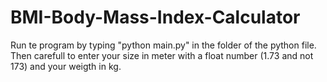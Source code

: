 # BMI-Body-Mass-Index-Calculator

Run te program by typing "python main.py" in the folder of the python file. 
Then carefull to enter your size in meter with a float number (1.73 and not 173) and your weigth in kg.
